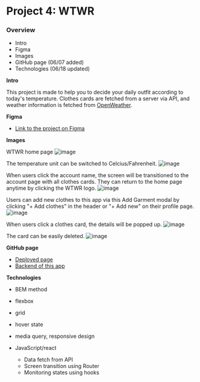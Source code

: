 # Project 4: WTWR

### Overview

- Intro
- Figma
- Images
- GitHub page (06/07 added)
- Technologies (06/18 updated)

**Intro**

This project is made to help you to decide your daily outfit according to today's temperature. Clothes cards are fetched from a server via API, and weather information is fetched from [OpenWeather](https://openweathermap.org/).

**Figma**

- [Link to the project on Figma](https://www.figma.com/file/JELwiE1GnlYDgJTcphpJOH/Sprint-11%3A-WTWR)

**Images**

WTWR home page
![image](https://github.com/MarinU-M/se_project_react/assets/133256866/31acad3f-908a-425a-b84b-0795aca3bb53)

The temperature unit can be switched to Celcius/Fahrenheit.
![image](https://github.com/MarinU-M/se_project_react/assets/133256866/9aebc075-ab5f-4554-863e-4e1699da62ce)

When users click the account name, the screen will be transitioned to the account page with all clothes cards. They can return to the home page anytime by clicking the WTWR logo.
![image](https://github.com/MarinU-M/se_project_react/assets/133256866/09707ac3-3baa-42fa-a755-3cdbaeca5429)

Users can add new clothes to this app via this Add Garment modal by clicking "+ Add clothes" in the header or "+ Add new" on their profile page.
![image](https://github.com/MarinU-M/se_project_react/assets/133256866/e26f4f71-8008-4a41-af44-4463f7ce3ae4)

When users click a clothes card, the details will be popped up.
![image](https://github.com/MarinU-M/se_project_react/assets/133256866/4230bae3-8001-4103-8a9d-8497c128dead)

The card can be easily deleted.
![image](https://github.com/MarinU-M/se_project_react/assets/133256866/613f013c-1193-446c-902f-163f1215be36)

**GitHub page**

- [Deployed page](https://wtwrbymum.crabdance.com/#/)
- [Backend of this app](https://github.com/MarinU-M/se_project_express)

**Technologies**

- BEM method

- flexbox
- grid
- hover state
- media query, responsive design

- JavaScript/react
  - Data fetch from API
  - Screen transition using Router
  - Monitoring states using hooks
